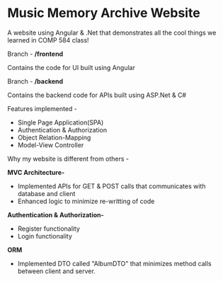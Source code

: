 # Music Memory Archive Website
A website using Angular &amp; .Net that demonstrates all the cool things we learned in COMP 584 class!

Branch - **/frontend**

Contains the code for UI built using Angular

Branch - **/backend**

Contains the backend code for APIs built using ASP.Net & C#

Features implemented - 
- Single Page Application(SPA)
- Authentication & Authorization
- Object Relation-Mapping
- Model-View Controller

Why my website is different from others -

**MVC Architecture-**
- Implemented APIs for GET & POST calls that communicates with database and client
- Enhanced logic to minimize re-writting of code

**Authentication & Authorization-**
- Register functionality
- Login functionality

**ORM**
- Implemented DTO called "AlbumDTO" that minimizes method calls between client and server.
   

